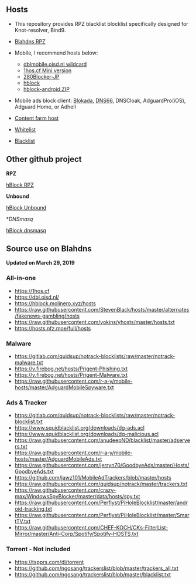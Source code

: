 ## Hosts

* This repository provides RPZ blacklist blocklist specifically designed for Knot-resolver, Bind9.

* [Blahdns RPZ](https://raw.githubusercontent.com/ookangzheng/blahdns/master/hosts/rpz.blacklist)

* Mobile, I recommend hosts below: 
  * [dblmobile.oisd.nl wildcard ](https://dblmobile.oisd.nl)
  * [1hos.cf Mini version](https://1hos.cf/mini)
  * [280Blocker-JP](https://280blocker.net/files/280blocker_domain.txt)
  * [hblock](https://hblock.molinero.xyz/hosts)
  * [hblock-android.ZIP](https://hblock.molinero.xyz/hosts_android.zip)

* Mobile ads block client: [Blokada](https://github.com/blokadaorg/blokada), [DNS66](https://github.com/julian-klode/dns66), DNSCloak, AdguardPro(iOS), Adguard Home, or Adhell

* [Content farm host](https://raw.githubusercontent.com/ookangzheng/blahdns/master/hosts/contentfarms.host)
* [Whitelist](https://raw.githubusercontent.com/ookangzheng/blahdns/master/hosts/whitelist.txt)
* [Blacklist](https://raw.githubusercontent.com/ookangzheng/blahdns/master/hosts/blacklist.txt)

## Other github project

**RPZ**

[hBlock RPZ](https://hblock.molinero.xyz/hosts_rpz.txt)

**Unbound**

[hBlock Unbound](https://hblock.molinero.xyz/hosts_unbound.conf)

**DNSmasq*

[hBlock dnsmasq](https://hblock.molinero.xyz/hosts_dnsmasq.conf)

## Source use on Blahdns 
**Updated on March 29, 2019**

### All-in-one
* https://1hos.cf
* https://dbl.oisd.nl/
* https://hblock.molinero.xyz/hosts
* https://raw.githubusercontent.com/StevenBlack/hosts/master/alternates/fakenews-gambling/hosts
* https://raw.githubusercontent.com/vokins/yhosts/master/hosts.txt
* https://hosts.nfz.moe/full/hosts

### Malware
* https://gitlab.com/quidsup/notrack-blocklists/raw/master/notrack-malware.txt
* https://v.firebog.net/hosts/Prigent-Phishing.txt
* https://v.firebog.net/hosts/Prigent-Malware.txt
*	https://raw.githubusercontent.com/r-a-y/mobile-hosts/master/AdguardMobileSpyware.txt

### Ads & Tracker
* https://gitlab.com/quidsup/notrack-blocklists/raw/master/notrack-blocklist.txt
* https://www.squidblacklist.org/downloads/dg-ads.acl
* https://www.squidblacklist.org/downloads/dg-malicious.acl
* https://raw.githubusercontent.com/anudeepND/blacklist/master/adservers.txt
* https://raw.githubusercontent.com/r-a-y/mobile-hosts/master/AdguardMobileAds.txt  
* https://raw.githubusercontent.com/jerryn70/GoodbyeAds/master/Hosts/GoodbyeAds.txt
* https://github.com/jawz101/MobileAdTrackers/blob/master/hosts
* https://raw.githubusercontent.com/quidsup/notrack/master/trackers.txt
* https://raw.githubusercontent.com/crazy-max/WindowsSpyBlocker/master/data/hosts/spy.txt
* https://raw.githubusercontent.com/Perflyst/PiHoleBlocklist/master/android-tracking.txt
* https://raw.githubusercontent.com/Perflyst/PiHoleBlocklist/master/SmartTV.txt
* https://raw.githubusercontent.com/CHEF-KOCH/CKs-FilterList-Mirror/master/Anti-Corp/Spotify/Spotify-HOSTS.txt

### Torrent - Not included
* https://tspprs.com/dl/torrent
* https://github.com/ngosang/trackerslist/blob/master/trackers_all.txt
* https://github.com/ngosang/trackerslist/blob/master/blacklist.txt
